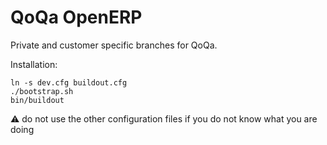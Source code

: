 # QoQa OpenERP

Private and customer specific branches for QoQa.

Installation:

    ln -s dev.cfg buildout.cfg
    ./bootstrap.sh
    bin/buildout

:warning: do not use the other configuration files if you do not know what you
are doing
